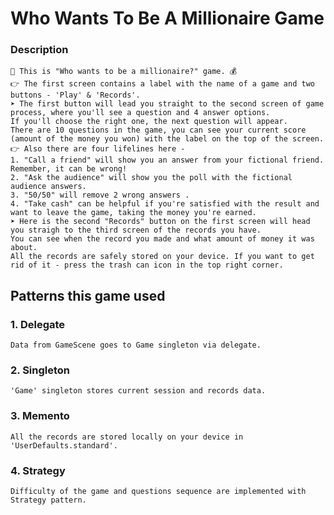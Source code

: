 # Who Wants To Be A Millionaire Game 

### Description 

    🤑 This is "Who wants to be a millionaire?" game. 💰
    👉 The first screen contains a label with the name of a game and two buttons - 'Play' & 'Records'.
    ➤ The first button will lead you straight to the second screen of game process, where you'll see a question and 4 answer options.
    If you'll choose the right one, the next question will appear. 
    There are 10 questions in the game, you can see your current score (amount of the money you won) with the label on the top of the screen.
    👉 Also there are four lifelines here - 
    1. "Call a friend" will show you an answer from your fictional friend. Remember, it can be wrong!
    2. "Ask the audience" will show you the poll with the fictional audience answers.
    3. "50/50" will remove 2 wrong answers .
    4. "Take cash" can be helpful if you're satisfied with the result and want to leave the game, taking the money you're earned. 
    ➤ Here is the second "Records" button on the first screen will head you straigh to the third screen of the records you have. 
    You can see when the record you made and what amount of money it was about. 
    All the records are safely stored on your device. If you want to get rid of it - press the trash can icon in the top right corner.

## Patterns this game used 

### 1. Delegate

    Data from GameScene goes to Game singleton via delegate.
    
### 2. Singleton

    'Game' singleton stores current session and records data.
    
### 3. Memento

    All the records are stored locally on your device in 'UserDefaults.standard'.
    
### 4. Strategy 
    
    Difficulty of the game and questions sequence are implemented with Strategy pattern.
   
